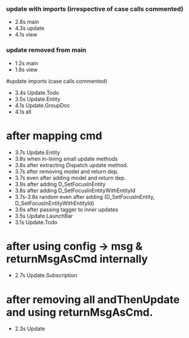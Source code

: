 ### update with imports (irrespective of case calls commented)

* 2.8s main
* 4.3s update
* 4.1s view

### update removed from main
* 1.2s main
* 1.8s view


#update imports (case calls commented)
* 3.4s Update.Todo
* 3.5s Update.Entity
* 4.1s Update.GroupDoc
* 4.1s all

# after mapping cmd
* 3.7s Update.Entity
* 3.8s when in-lining small update methods
* 3.8s after extracting Dispatch update method.
* 3.7s after removing model and return dep.
* 3.7s even after adding model and return dep.
* 3.9s after adding D_SetFocusInEntity
* 3.8s after adding D_SetFocusInEntityWithEntityId
* 3.7s-3.8s random even after adding (D_SetFocusInEntity, D_SetFocusInEntityWithEntityId)
* 3.6s after passing tagger to inner updates
* 3.5s Update.LaunchBar
* 3.1s Update.Todo

# after using config -> msg & returnMsgAsCmd internally 
* 2.7s Update.Subscription 


# after removing all andThenUpdate and using returnMsgAsCmd.
* 2.3s Update
